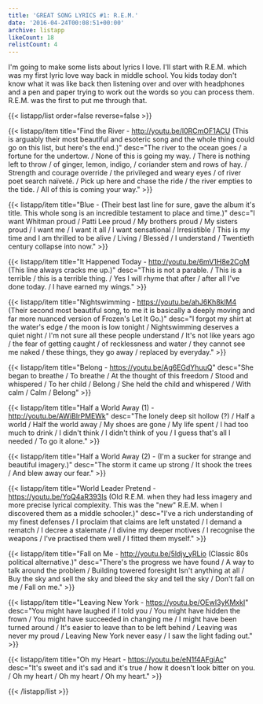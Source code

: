 ```yaml
---
title: 'GREAT SONG LYRICS #1: R.E.M.'
date: '2016-04-24T00:08:51+00:00'
archive: listapp
likeCount: 18
relistCount: 4
---
```


I'm going to make some lists about lyrics I love. I'll start with R.E.M. which was my first lyric love way back in middle school. You kids today don't know what it was like back then listening over and over with headphones and a pen and paper trying to work out the words so you can process them. R.E.M. was the first to put me through that.

<!--more-->

{{< listapp/list order=false reverse=false >}}

   {{< listapp/item title="Find the River - http://youtu.be/l0RCmOF1ACU (This is arguably their most beautiful and esoteric song and the whole thing could go on this list,  but here's the end.)"
      desc="The river to the ocean goes / a fortune for the undertow. / None of this is going my way. / There is nothing left to throw / of ginger, lemon, indigo, / coriander stem and rows of hay. / Strength and courage override / the privìleged and weary eyes / of river poet search naïveté. / Pick up here and chase the ride / the river empties to the tide. / All of this is coming your way." >}}

   {{< listapp/item title="Blue - (Their best last line for sure, gave the album it's title. This whole song is an incredible testament to place and time.)"
      desc="I want Whitman proud / Patti Lee proud / My brothers proud / My sisters proud / I want me / I want it all / I want sensational / Irresistible / This is my time and I am thrilled to be alive / Living / Blessèd / I understand / Twentieth century collapse into now." >}}

   {{< listapp/item title="It Happened Today - http://youtu.be/6mV1H8e2CgM (This line always cracks me up.)"
      desc="This is not a parable. / This is a terrible / this is a terrible thing. / Yes I will rhyme that after / after all I've done today. / I have earned my wings." >}}

   {{< listapp/item title="Nightswimming - https://youtu.be/ahJ6Kh8klM4 (Their second most beautiful song, to me it is basically a deeply moving and far more nuanced version of Frozen's Let It Go.)"
      desc="I forgot my shirt at the water's edge / the moon is low tonight / Nightswimming deserves a quiet night / I'm not sure all these people understand / It's not like years ago / the fear of getting caught / of recklessness and water / they cannot see me naked / these things, they go away / replaced by everyday." >}}

   {{< listapp/item title="Belong - https://youtu.be/Ag6EGdYhuuQ"
      desc="She began to breathe / To breathe / At the thought of this freedom / Stood and whispered / To her child / Belong / She held the child and whispered / With calm / Calm / Belong" >}}

   {{< listapp/item title="Half a World Away (1) - http://youtu.be/AWiBIrPMEWk"
      desc="The lonely deep sit hollow (?) / Half a world / Half the world away / My shoes are gone / My life spent / I had too much to drink / I didn't think / I didn't think of you / I guess that's all I needed / To go it alone." >}}

   {{< listapp/item title="Half a World Away (2) - (I'm a sucker for strange and beautiful imagery.)"
      desc="The storm it came up strong / It shook the trees / And blew away our fear." >}}

   {{< listapp/item title="World Leader Pretend - https://youtu.be/YoQ4aR393Is (Old R.E.M. when they had less imagery and more precise lyrical complexity. This was the \"new\" R.E.M. when I discovered them as a middle schooler.)"
      desc="I've a rich understanding of my finest defenses / I proclaim that claims are left unstated / I demand a rematch / I decree a stalemate / I divine my deeper motives / I recognise the weapons / I've practised them well / I fitted them myself." >}}

   {{< listapp/item title="Fall on Me - http://youtu.be/5ldjy_yRLio (Classic 80s political alternative.)"
      desc="There's the progress we have found / A way to talk around the problem / Building towered foresight Isn't anything at all / Buy the sky and sell the sky and bleed the sky and tell the sky / Don't fall on me / Fall on me." >}}

   {{< listapp/item title="Leaving New York - https://youtu.be/OEwI3yKMxkI"
      desc="You might have laughed if I told you / You might have hidden the frown / You might have succeeded in changing me / I might have been turned around / It's easier to leave than to be left behind / Leaving was never my proud / Leaving New York never easy / I saw the light fading out." >}}

   {{< listapp/item title="Oh my Heart - https://youtu.be/eN1f4AFgiAc"
      desc="It's sweet and it's sad and it's true / how it doesn't look bitter on you. / Oh my heart / Oh my heart / Oh my heart." >}}

{{< /listapp/list >}}
